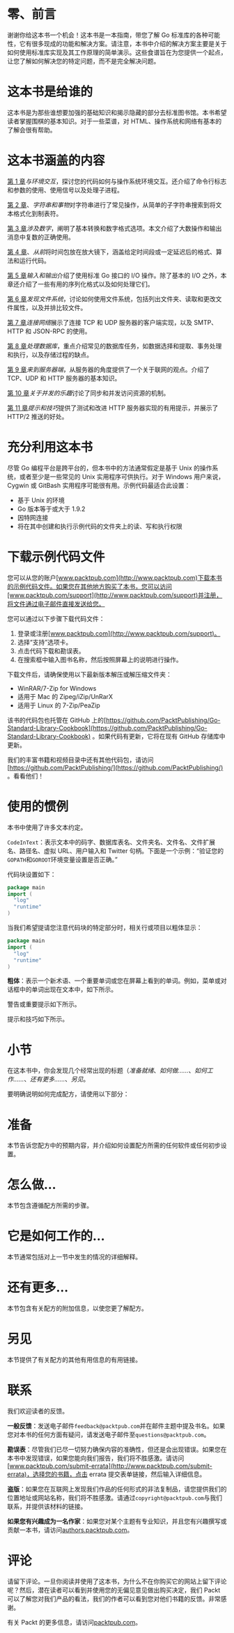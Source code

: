 # 零、前言

谢谢你给这本书一个机会！这本书是一本指南，带您了解 Go 标准库的各种可能性，它有很多现成的功能和解决方案。请注意，本书中介绍的解决方案主要是关于如何使用标准库实现及其工作原理的简单演示。这些食谱旨在为您提供一个起点，让您了解如何解决您的特定问题，而不是完全解决问题。

# 这本书是给谁的

这本书是为那些谁想要加强的基础知识和揭示隐藏的部分去标准图书馆。本书希望读者掌握围棋的基本知识。对于一些菜谱，对 HTML、操作系统和网络有基本的了解会很有帮助。

# 这本书涵盖的内容

[第 1 章](01.html)*与环境交互*，探讨您的代码如何与操作系统环境交互。还介绍了命令行标志和参数的使用、使用信号以及处理子进程。

[第 2 章](02.html)、*字符串和事物*对字符串进行了常见操作，从简单的子字符串搜索到将文本格式化到制表符。

[第 3 章](03.html)*涉及数字*，阐明了基本转换和数字格式选项。本文介绍了大数操作和输出消息中复数的正确使用。

[第 4 章](04.html)、*从前*将时间包放在放大镜下，涵盖给定时间段或一定延迟后的格式、算法和运行代码。

[第 5 章](05.html)*输入和输出*介绍了使用标准 Go 接口的 I/O 操作。除了基本的 I/O 之外，本章还介绍了一些有用的序列化格式以及如何处理它们。

[第 6 章](06.html)*发现文件系统*，讨论如何使用文件系统，包括列出文件夹、读取和更改文件属性，以及并排比较文件。

[第 7 章](07.html)*连接网络*展示了连接 TCP 和 UDP 服务器的客户端实现，以及 SMTP、HTTP 和 JSON-RPC 的使用。

[第 8 章](08.html)*处理数据库*，重点介绍常见的数据库任务，如数据选择和提取、事务处理和执行，以及存储过程的缺点。

[第 9 章](09.html)*来到服务器端*，从服务器的角度提供了一个关于联网的观点。介绍了 TCP、UDP 和 HTTP 服务器的基本知识。

[第 10 章](10.html)*关于并发的乐趣*讨论了同步和并发访问资源的机制。

[第 11 章](11.html)*提示和技巧*提供了测试和改进 HTTP 服务器实现的有用提示，并展示了 HTTP/2 推送的好处。

# 充分利用这本书

尽管 Go 编程平台是跨平台的，但本书中的方法通常假定是基于 Unix 的操作系统，或者至少是一些常见的 Unix 实用程序可供执行。对于 Windows 用户来说，Cygwin 或 GitBash 实用程序可能很有用。示例代码最适合此设置：

*   基于 Unix 的环境
*   Go 版本等于或大于 1.9.2
*   因特网连接
*   将在其中创建和执行示例代码的文件夹上的读、写和执行权限

# 下载示例代码文件

您可以从您的账户[www.packtpub.com](http://www.packtpub.com)下载本书的示例代码文件。如果您在其他地方购买了本书，您可以访问[www.packtpub.com/support](http://www.packtpub.com/support)并注册，将文件通过电子邮件直接发送给您。

您可以通过以下步骤下载代码文件：

1.  登录或注册[www.packtpub.com](http://www.packtpub.com/support)。
2.  选择“支持”选项卡。
3.  点击代码下载和勘误表。
4.  在搜索框中输入图书名称，然后按照屏幕上的说明进行操作。

下载文件后，请确保使用以下最新版本解压或解压缩文件夹：

*   WinRAR/7-Zip for Windows
*   适用于 Mac 的 Zipeg/iZip/UnRarX
*   适用于 Linux 的 7-Zip/PeaZip

该书的代码包也托管在 GitHub 上的[https://github.com/PacktPublishing/Go-Standard-Library-Cookbook](https://github.com/PacktPublishing/Go-Standard-Library-Cookbook) 。如果代码有更新，它将在现有 GitHub 存储库中更新。

我们的丰富书籍和视频目录中还有其他代码包，请访问[https://github.com/PacktPublishing/](https://github.com/PacktPublishing/) 。看看他们！

# 使用的惯例

本书中使用了许多文本约定。

`CodeInText`：表示文本中的码字、数据库表名、文件夹名、文件名、文件扩展名、路径名、虚拟 URL、用户输入和 Twitter 句柄。下面是一个示例：“验证您的`GOPATH`和`GOROOT`环境变量设置是否正确。”

代码块设置如下：

```go
package main
import (
  "log"
  "runtime"
)
```

当我们希望提请您注意代码块的特定部分时，相关行或项目以粗体显示：

```go
package main
import (
  "log"
  "runtime"
)
```

**粗体**：表示一个新术语、一个重要单词或您在屏幕上看到的单词。例如，菜单或对话框中的单词出现在文本中，如下所示。

警告或重要提示如下所示。

提示和技巧如下所示。

# 小节

在这本书中，你会发现几个经常出现的标题（*准备就绪*、*如何做……*、*如何工作……*、*还有更多……*、*另见*。

要明确说明如何完成配方，请使用以下部分：

# 准备

本节告诉您配方中的预期内容，并介绍如何设置配方所需的任何软件或任何初步设置。

# 怎么做…

本节包含遵循配方所需的步骤。

# 它是如何工作的…

本节通常包括对上一节中发生的情况的详细解释。

# 还有更多…

本节包含有关配方的附加信息，以使您更了解配方。

# 另见

本节提供了有关配方的其他有用信息的有用链接。

# 联系

我们欢迎读者的反馈。

**一般反馈**：发送电子邮件`feedback@packtpub.com`并在邮件主题中提及书名。如果您对本书的任何方面有疑问，请发送电子邮件至`questions@packtpub.com`。

**勘误表**：尽管我们已尽一切努力确保内容的准确性，但还是会出现错误。如果您在本书中发现错误，如果您能向我们报告，我们将不胜感激。请访问[www.packtpub.com/submit-errata](http://www.packtpub.com/submit-errata)，选择您的书籍，点击 errata 提交表单链接，然后输入详细信息。

**盗版**：如果您在互联网上发现我们作品的任何形式的非法复制品，请您提供我们的位置地址或网站名称，我们将不胜感激。请通过`copyright@packtpub.com`与我们联系，并提供该材料的链接。

**如果您有兴趣成为一名作家**：如果您对某个主题有专业知识，并且您有兴趣撰写或贡献一本书，请访问[authors.packtpub.com](http://authors.packtpub.com/)。

# 评论

请留下评论。一旦你阅读并使用了这本书，为什么不在你购买它的网站上留下评论呢？然后，潜在读者可以看到并使用您的无偏见意见做出购买决定，我们 Packt 可以了解您对我们产品的看法，我们的作者可以看到您对他们书籍的反馈。非常感谢。

有关 Packt 的更多信息，请访问[packtpub.com](https://www.packtpub.com/)。